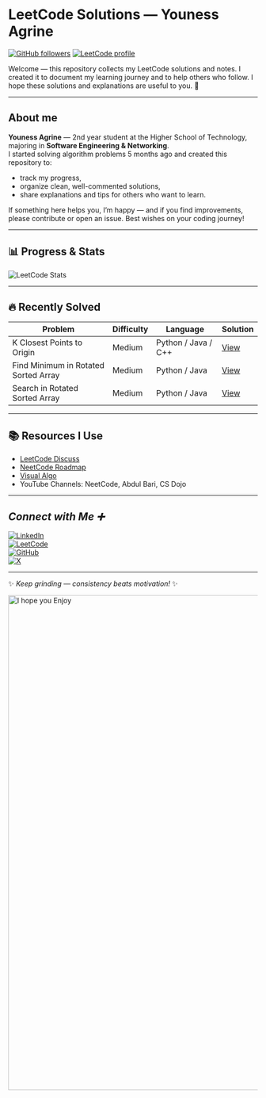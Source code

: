 

# LeetCode Solutions — Youness Agrine

[![GitHub followers](https://img.shields.io/github/followers/YOUR_GITHUB?style=social)](https://github.com/YOUR_GITHUB)
[![LeetCode profile](https://img.shields.io/badge/LeetCode-Profile-orange)](https://leetcode.com/youness-444)

 
Welcome — this repository collects my LeetCode solutions and notes. I created it to document my learning journey and to help others who follow. I hope these solutions and explanations are useful to you. 🌿

---

## About me

**Youness Agrine** — 2nd year student at the Higher School of Technology, majoring in **Software Engineering & Networking**.  
I started solving algorithm problems 5 months ago and created this repository to:

- track my progress,
- organize clean, well-commented solutions,
- share explanations and tips for others who want to learn.

If something here helps you, I’m happy — and if you find improvements, please contribute or open an issue. Best wishes on your coding journey!

---


## 📊 Progress & Stats  

![LeetCode Stats](https://leetcard.jacoblin.cool/youness-444?ext=contest&theme=dark&animation=true)  

---

## 🔥 Recently Solved  

| Problem | Difficulty | Language | Solution |
|---------|------------|----------|----------|
| K Closest Points to Origin | Medium | Python / Java / C++ | [View](https://github.com/youness372/Leetcode-Solutions/tree/main/Topics/01-Arrays/01-Closest%20Points%20to%20Origin) |
| Find Minimum in Rotated Sorted Array | Medium | Python / Java | [View](https://github.com/youness372/Leetcode-Solutions/tree/main/Topics/04-Binary%20tree/01-Find%20Minimum%20in%20Rotated%20Sorted%20Array) |
| Search in Rotated Sorted Array | Medium | Python / Java | [View](https://github.com/youness372/Leetcode-Solutions/tree/main/Topics/04-Binary%20tree/02-Search%20in%20Rotated%20Sorted%20Array) |

---

## 📚 Resources I Use  

- [LeetCode Discuss](https://leetcode.com/discuss/)  
- [NeetCode Roadmap](https://neetcode.io/roadmap)  
- [Visual Algo](https://visualgo.net/en)  
- YouTube Channels: NeetCode, Abdul Bari, CS Dojo  

---

## *Connect with Me ➕*

[![LinkedIn](https://img.shields.io/badge/LinkedIn-Youness%20Agrine-0A66C2?style=for-the-badge&logo=linkedin&logoColor=white)](https://www.linkedin.com/in/youness-agrine-4b957831a/)  
[![LeetCode](https://img.shields.io/badge/LeetCode-Profile-orange?style=for-the-badge&logo=leetcode&logoColor=white)](https://leetcode.com/u/youness-444/)  
[![GitHub](https://img.shields.io/badge/GitHub-Youness--444-black?style=for-the-badge&logo=github)](https://github.com/YOUR_GITHUB)  
[![X](https://img.shields.io/badge/X-(Twitter)-000000?style=for-the-badge&logo=x&logoColor=white)](https://x.com/AgrineYoun90744)  

---

✨ *Keep grinding — consistency beats motivation!* ✨     

<img width="1000" height="999" alt="I hope you Enjoy" src="https://github.com/user-attachments/assets/975f0985-5507-4f52-890d-bbfddf1dd8cf" />


